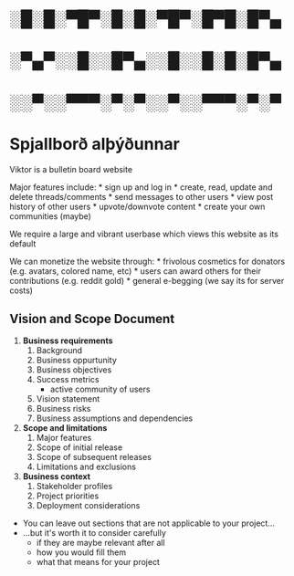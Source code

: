 # ░█░█░▀█▀░█░█░▀█▀░█▀█░█▀▄
# ░▀▄▀░░█░░█▀▄░░█░░█░█░█▀▄
# ░░▀░░▀▀▀░▀░▀░░▀░░▀▀▀░▀░▀
# Spjallborð alþýðunnar

Viktor is a bulletin board website

Major features include:
	* sign up and log in
	* create, read, update and delete threads/comments
	* send messages to other users
	* view post history of other users
	* upvote/downvote content
	* create your own communities (maybe)

We require a large and vibrant userbase which views this website as its default

We can monetize the website through:
	* frivolous cosmetics for donators (e.g. avatars, colored name, etc)
	* users can award others for their contributions (e.g. reddit gold)
	* general e-begging (we say its for server costs)

## Vision and Scope Document
1. **Business requirements**
	1. Background
	2. Business oppurtunity
	3. Business objectives
	4. Success metrics
		* active community of users
	5. Vision statement
	6. Business risks
	7. Business assumptions and dependencies
2. **Scope and limitations**
	1. Major features
	2. Scope of initial release
	3. Scope of subsequent releases
	4. Limitations and exclusions
3. **Business context**
	1. Stakeholder profiles
	2. Project priorities
	3. Deployment considerations

* You can leave out sections that are not applicable to your project...
* ...but it's worth it to consider carefully
	 * if they are maybe relevant after all
	 * how you would fill them
	 * what that means for your project
